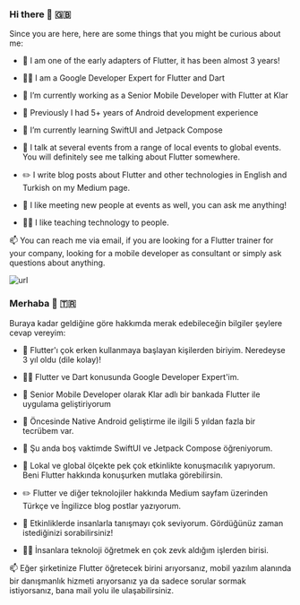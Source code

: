 ### Hi there 👋 🇬🇧

Since you are here, here are some things that you might be curious about me:

- 🗿 I am one of the early adapters of Flutter, it has been almost 3 years!
- 👨‍💻 I am a Google Developer Expert for Flutter and Dart
- 🔭 I’m currently working as a Senior Mobile Developer with Flutter at Klar
- 🤖 Previously I had 5+ years of Android development experience 
- 🌱 I’m currently learning SwiftUI and Jetpack Compose

- 🦜 I talk at several events from a range of local events to global events. You will definitely see me talking about Flutter somewhere.
- ✏️  I write blog posts about Flutter and other technologies in English and Turkish on my Medium page.
- 📛 I like meeting new people at events as well, you can ask me anything!
- 👨‍🏫 I like teaching technology to people.

📫 You can reach me via email, if you are looking for a Flutter trainer for your company, looking for a mobile developer as consultant or simply ask questions about anything. 

![url](https://media.giphy.com/media/3o6Mbm9YBX02wUUupW/giphy.gif)

### Merhaba 👋 🇹🇷

Buraya kadar geldiğine göre hakkımda merak edebileceğin bilgiler şeylere cevap vereyim: 

- 🗿 Flutter'ı çok erken kullanmaya başlayan kişilerden biriyim. Neredeyse 3 yıl oldu (dile kolay)! 
- 👨‍💻 Flutter ve Dart konusunda Google Developer Expert'im.
- 🔭 Senior Mobile Developer olarak Klar adlı bir bankada Flutter ile uygulama geliştiriyorum
- 🤖 Öncesinde Native Android geliştirme ile ilgili 5 yıldan fazla bir tecrübem var.
- 🌱 Şu anda boş vaktimde SwiftUI ve Jetpack Compose öğreniyorum.

- 🦜 Lokal ve global ölçekte pek çok etkinlikte konuşmacılık yapıyorum. Beni Flutter hakkında konuşurken mutlaka görebilirsin.
- ✏️  Flutter ve diğer teknolojiler hakkında Medium sayfam üzerinden Türkçe ve İngilizce blog postlar yazıyorum.
- 📛 Etkinliklerde insanlarla tanışmayı çok seviyorum. Gördüğünüz zaman istediğinizi sorabilirsiniz!
- 👨‍🏫 İnsanlara teknoloji öğretmek en çok zevk aldığım işlerden birisi.  

📫 Eğer şirketinize Flutter öğretecek birini arıyorsanız, mobil yazılım alanında bir danışmanlık hizmeti arıyorsanız ya da sadece sorular sormak istiyorsanız, bana mail yolu ile ulaşabilirsiniz.

